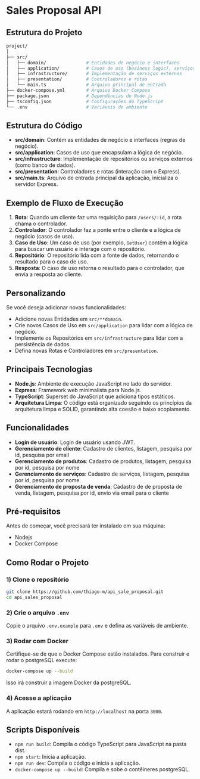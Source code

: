 # Sales Proposal API

## Estrutura do Projeto

```bash
project/
│
├── src/
│   ├── domain/               # Entidades de negócio e interfaces
│   ├── application/          # Casos de uso (business logic), serviços e dtos
│   ├── infrastructure/       # Implementação de serviços externos
│   ├── presentation/         # Controladores e rotas
│   └── main.ts               # Arquivo principal de entrada
├── docker-compose.yml        # Arquivo Docker Compose
├── package.json              # Dependências do Node.js
├── tsconfig.json             # Configurações do TypeScript
└── .env                      # Variáveis de ambiente
```

## Estrutura do Código
- **src/domain**: Contém as entidades de negócio e interfaces (regras de negócio).
- **src/application**: Casos de uso que encapsulam a lógica de negócio.
- **src/infrastructure**: Implementação de repositórios ou serviços externos (como banco de dados).
- **src/presentation**: Controladores e rotas (interação com o Express).
- **src/main.ts**: Arquivo de entrada principal da aplicação, inicializa o servidor Express.

## Exemplo de Fluxo de Execução
1) **Rota**: Quando um cliente faz uma requisição para ```/users/:id```, a rota chama o controlador.
2) **Controlador**: O controlador faz a ponte entre o cliente e a lógica de negócio (casos de uso).
3) **Caso de Uso**: Um caso de uso (por exemplo, ```GetUser```) contém a lógica para buscar um usuário e interage com o repositório.
4) **Repositório**: O repositório lida com a fonte de dados, retornando o resultado para o caso de uso.
5) **Resposta**: O caso de uso retorna o resultado para o controlador, que envia a resposta ao cliente.

## Personalizando
Se você deseja adicionar novas funcionalidades:
- Adicione novas Entidades em ```src/**domain```.
- Crie novos Casos de Uso em ```src/application``` para lidar com a lógica de negócio.
- Implemente os Repositórios em ```src/infrastructure``` para lidar com a persistência de dados.
- Defina novas Rotas e Controladores em ```src/presentation```.

## Principais Tecnologias
- **Node.js**: Ambiente de execução JavaScript no lado do servidor.
- **Express**: Framework web minimalista para Node.js.
- **TypeScript**: Superset do JavaScript que adiciona tipos estáticos.
- **Arquitetura Limpa**: O código está organizado seguindo os princípios da arquitetura limpa e SOLID, garantindo alta coesão e baixo acoplamento.

## Funcionalidades
- **Login de usuário**: Login de usuário usando JWT.
- **Gerenciamento de cliente**: Cadastro de clientes, listagem, pesquisa por id, pesquisa por email
- **Gerenciamento de produtos**: Cadastro de produtos, listagem, pesquisa por id, pesquisa por nome
- **Gerenciamento de serviços**: Cadastro de serviços, listagem, pesquisa por id, pesquisa por nome
- **Gerenciamento de proposta de venda**: Cadastro de de proposta de venda, listagem, pesquisa por id, envio via email para o cliente

## Pré-requisitos
Antes de começar, você precisará ter instalado em sua máquina:

- Nodejs
- Docker Compose

## Como Rodar o Projeto

### 1) **Clone o repositório**
```bash
git clone https://github.com/thiago-m/api_sale_proposal.git
cd api_sales_proposal
```

### 2) **Crie o arquivo ```.env```**
Copie o arquivo ```.env.example``` para ```.env``` e defina as variáveis de ambiente.

### 3) **Rodar com Docker**
Certifique-se de que o Docker Compose estão instalados. Para construir e rodar o postgreSQL execute:

```bash
docker-compose up --build
```
Isso irá construir a imagem Docker da postgreSQL.

### 4) **Acesse a aplicação**

A aplicação estará rodando em ```http://localhost``` na porta ```3000```.

## Scripts Disponíveis
- ```npm run build```: Compila o código TypeScript para JavaScript na pasta dist.
- ```npm start```: Inicia a aplicação.
- ```npm run dev```: Compila o código e inicia a aplicação.
- ```docker-compose up --build```: Compila e sobe o contêineres postgreSQL.













